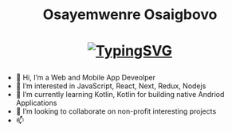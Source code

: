 # <p align="center">Osayemwenre Osaigbovo</p>
# <p align="Center">[![TypingSVG](https://readme-typing-svg.demolab.com?lines=Hey!+You+Are+Welcome+To+My+Github;My+Name+Is+Osayemwenre;I+Am+Passionate+About+Coding;I+Learn+By+Doing)](https://git.io/typing-svg) </p>


- 👋 Hi, I’m a Web and Mobile App Deveolper
- 👀 I’m interested in JavaScript, React, Next, Redux, Nodejs
- 🌱 I’m currently learning Kotlin, Kotlin for building native Andriod Applications
- 💞️ I’m looking to collaborate on non-profit interesting projects
- 📫 